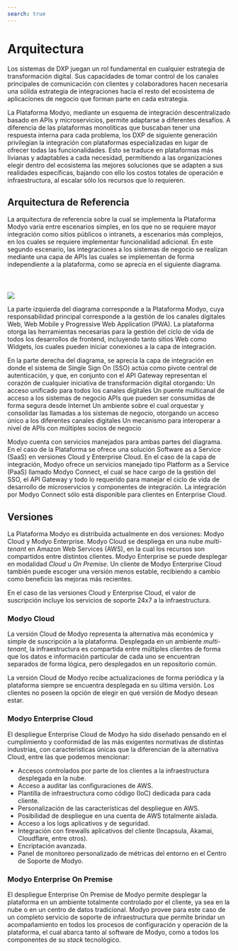 ```yaml
---
search: true
---
```


# Arquitectura
Los sistemas de DXP juegan un rol fundamental en cualquier estrategia de transformación digital. Sus capacidades de tomar control de los canales principales de comunicación con clientes y colaboradores hacen necesaria una sólida estrategia de integraciones hacia el resto del ecosistema de aplicaciones de negocio que forman parte en cada estrategia.

La Plataforma Modyo, mediante un esquema de integración descentralizado basado en APIs y microservicios, permite adaptarse a diferentes desafíos. A diferencia de las plataformas monolíticas que buscaban tener una respuesta interna para cada problema, los DXP de siguiente generación privilegian la integración con plataformas especializadas en lugar de ofrecer todas las funcionalidades. Esto se traduce en plataformas más livianas y adaptables a cada necesidad, permitiendo a las organizaciones elegir dentro del ecosistema las mejores soluciones que se adapten a sus realidades específicas, bajando con ello los costos totales de operación e infraestructura, al escalar sólo los recursos que lo requieren.


## Arquitectura de Referencia
La arquitectura de referencia sobre la cual se implementa la Plataforma Modyo varía entre escenarios simples, en los que no se requiere mayor integración como sitios públicos o intranets, a escenarios más complejos, en los cuales se requiere implementar funcionalidad adicional. En este segundo escenario, las integraciones a los sistemas de negocio se realizan mediante una capa de APIs las cuales se implementan de forma independiente a la plataforma, como se aprecia en el siguiente diagrama.

<img src="/assets/img/infrastructure/reference_architecture.png" style="margin-top: 40px;" />


La parte izquierda del diagrama corresponde a la Plataforma Modyo, cuya responsabilidad principal corresponde a la gestión de los canales digitales Web, Web Mobile y Progressive Web Application (PWA). La plataforma otorga las herramientas necesarias para la gestión del ciclo de vida de todos los desarrollos de frontend, incluyendo tanto sitios Web como Widgets, los cuales pueden iniciar conexiones a la capa de integración.

En la parte derecha del diagrama, se aprecia la capa de integración en donde el sistema de  Single Sign On (SSO) actúa como pivote central de autenticación, y que, en conjunto con el API Gateway representan el corazón de cualquier iniciativa de transformación digital otorgando: Un acceso unificado para todos los canales digitales Un puente multicanal de acceso a los sistemas de negocio APIs que pueden ser consumidas de forma segura desde Internet Un ambiente sobre el cual orquestar y consolidar las llamadas a los sistemas de negocio, otorgando un acceso único a los diferentes canales digitales Un mecanismo para interoperar a nivel de APIs con múltiples socios de negocio

Modyo cuenta con servicios manejados para ambas partes del diagrama. En el caso de la Plataforma se ofrece una solución Software as a Service (SaaS) en versiones Cloud y Enterprise Cloud. En el caso de la capa de integración, Modyo ofrece un servicios manejado tipo Platform as a Service (PaaS) llamado Modyo Connect, el cual se hace cargo de la gestión del SSO, el API Gateway y todo lo requerido para manejar el ciclo de vida de desarrollo de microservicios y componentes de integración. La integración por Modyo Connect sólo está disponible para clientes en Enterprise Cloud.

## Versiones

La Plataforma Modyo es distribuida actualmente en dos versiones: Modyo Cloud y Modyo Enterprise. Modyo Cloud se despliega en una nube _multi-tenant_ en Amazon Web Services (AWS), en la cual los recursos son compartidos entre distintos clientes. Modyo Enterprise se puede desplegar en modalidad _Cloud_ u _On Premise_. Un cliente de Modyo Enterprise Cloud también puede escoger una versión menos estable, recibiendo a cambio como beneficio las mejoras más recientes.

En el caso de las versiones Cloud y Enterprise Cloud, el valor de suscripción incluye los servicios de soporte 24x7 a la infraestructura.

### Modyo Cloud

La versión Cloud de Modyo representa la alternativa más económica y simple de suscripción a la plataforma. Desplegada en un ambiente _multi-tenant_, la infraestructura es compartida entre múltiples clientes de forma que los datos e información particular de cada uno se encuentran separados de forma lógica, pero desplegados en un repositorio común.

La versión Cloud de Modyo recibe actualizaciones de forma periódica y la plataforma siempre se encuentra desplegada en su última versión. Los clientes no poseen la opción de elegir en qué versión de Modyo desean estar.


### Modyo Enterprise Cloud

El despliegue Enterprise Cloud de Modyo ha sido diseñado pensando en el cumplimiento y conformidad de las más exigentes normativas de distintas industrias, con características únicas que la diferencian de la alternativa Cloud, entre las que podemos mencionar:
- Accesos controlados por parte de los clientes a la infraestructura desplegada en la nube.
- Acceso a auditar las configuraciones de AWS.
- Plantilla de infraestructura como código (IoC) dedicada para cada cliente.
- Personalización de las características del despliegue en AWS.
- Posibilidad de despliegue en una cuenta de AWS totalmente aislada.
- Acceso a los logs aplicativos y de seguridad.
- Integración con firewalls aplicativos del cliente (Incapsula, Akamai, Cloudflare, entre otros).
- Encriptación avanzada.
- Panel de monitoreo personalizado de métricas del entorno en el Centro de Soporte de Modyo.


### Modyo Enterprise On Premise

El despliegue Enterprise On Premise de Modyo permite desplegar la plataforma en un ambiente totalmente controlado por el cliente, ya sea en la nube o en un centro de datos tradicional. Modyo provee para este caso de un completo servicio de soporte de infraestructura que permite brindar un acompañamiento en todos los procesos de configuración y operación de la plataforma, el cual abarca tanto al software de Modyo, como a todos los componentes de su _stack_ tecnológico.

